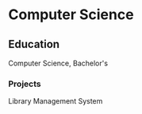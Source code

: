 # Computer Science

## Education
Computer Science, Bachelor's

### Projects
Library Management System

